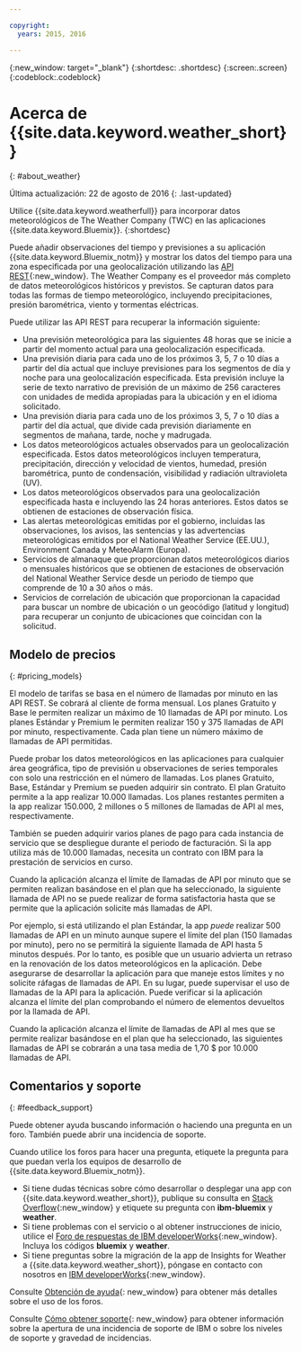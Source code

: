 ```yaml
---

copyright:
  years: 2015, 2016

---
```


{:new_window: target="_blank"}
{:shortdesc: .shortdesc}
{:screen:.screen}
{:codeblock:.codeblock}

# Acerca de {{site.data.keyword.weather_short}}
{: #about_weather}

Última actualización: 22 de agosto de 2016
{: .last-updated}

Utilice {{site.data.keyword.weatherfull}} para incorporar datos
meteorológicos de The Weather Company (TWC) en las aplicaciones
{{site.data.keyword.Bluemix}}.
{:shortdesc}

Puede añadir observaciones del tiempo y previsiones a su aplicación {{site.data.keyword.Bluemix_notm}}
y mostrar los datos del tiempo para una zona especificada por una
geolocalización utilizando las [API REST](https://twcservice.{APPDomain}/rest-api/){:new_window}.
The Weather Company es el proveedor
más completo de datos meteorológicos históricos y previstos. Se capturan datos para todas las formas de tiempo meteorológico,
incluyendo precipitaciones, presión barométrica, viento y tormentas eléctricas.

Puede utilizar las API REST para recuperar la información siguiente:

* Una previsión meteorológica para las siguientes 48 horas que se inicie a partir del momento actual para una geolocalización especificada.
* Una previsión diaria para cada uno de los próximos 3, 5, 7 o 10 días a partir del día actual que incluye previsiones para los segmentos de día y noche para una geolocalización especificada. Esta previsión incluye la serie de texto narrativo
de previsión de un máximo de 256 caracteres con unidades de medida apropiadas para la ubicación y en
el idioma solicitado.
* Una previsión diaria para cada uno de los próximos 3, 5, 7 o 10 días a partir del día actual, que divide cada previsión diariamente en segmentos de mañana, tarde, noche y madrugada.
* Los datos meteorológicos actuales observados para un geolocalización especificada. Estos datos meteorológicos
incluyen temperatura, precipitación, dirección y velocidad de vientos, humedad, presión barométrica,
punto de condensación, visibilidad y radiación ultravioleta (UV).
* Los datos meteorológicos observados para una geolocalización especificada hasta e incluyendo las 24 horas anteriores. Estos datos se obtienen de estaciones de observación física.
* Las alertas meteorológicas emitidas por el gobierno, incluidas las observaciones, los avisos, las sentencias y las advertencias meteorológicas emitidos por el National Weather Service (EE.UU.), Environment Canada y MeteoAlarm (Europa).
* Servicios de almanaque que proporcionan datos meteorológicos diarios o mensuales históricos que se obtienen de estaciones de observación del National Weather Service desde un periodo de tiempo que comprende de 10 a 30 años o más.
* Servicios de correlación de ubicación que proporcionan la capacidad para buscar un nombre de ubicación o un geocódigo (latitud y longitud) para recuperar un conjunto de ubicaciones que coincidan con la solicitud.

## Modelo de precios
{: #pricing_models}

El modelo de tarifas se basa en el número de llamadas por minuto en las API REST. Se cobrará al cliente de forma mensual. Los planes Gratuito y Base le permiten
realizar un máximo de 10 llamadas de API por minuto. Los planes Estándar y Premium
le permiten realizar 150 y 375 llamadas de API por minuto, respectivamente. Cada plan tiene
un número máximo de llamadas de API permitidas.

Puede probar los datos meteorológicos en las aplicaciones para cualquier área geográfica, tipo de previsión
u observaciones de series temporales con solo una restricción en el número de llamadas. Los planes Gratuito, Base, Estándar y Premium se pueden adquirir sin contrato. El plan Gratuito permite a la app realizar 10.000 llamadas. Los planes
restantes permiten a la app realizar 150.000, 2 millones
o 5 millones de llamadas de API al mes, respectivamente.

También se pueden adquirir varios planes de pago para cada instancia de servicio que se despliegue
durante el periodo de facturación. Si la app utiliza más de 10.000 llamadas,
necesita un contrato con IBM para la prestación de servicios en curso.

Cuando la aplicación alcanza el límite de llamadas de API por minuto que se permiten realizan basándose en el plan
que ha seleccionado, la siguiente llamada de API no se puede realizar de forma satisfactoria hasta que
se permite que la aplicación solicite más llamadas de API.

Por ejemplo, si está utilizando el plan Estándar, la app *puede* realizar 500 llamadas de API
en un minuto aunque supere el límite del plan (150 llamadas por minuto),
pero no se permitirá la siguiente llamada de API hasta
5 minutos después. Por lo tanto, es posible que un usuario advierta un retraso en
la renovación de los datos meteorológicos en la aplicación.
Debe asegurarse de desarrollar la aplicación para que maneje estos límites y no solicite
ráfagas de llamadas de API. En su lugar, puede supervisar el uso de llamadas de la API para la aplicación.
Puede verificar si la aplicación
alcanza el límite del plan comprobando el número de elementos devueltos por la llamada de API.

Cuando la aplicación alcanza el límite de llamadas de API al mes que se permite realizar
basándose en el plan que ha seleccionado, las siguientes llamadas de API se cobrarán a una tasa media
de 1,70 $ por 10.000 llamadas de API.

## Comentarios y soporte
{: #feedback_support}

Puede obtener ayuda buscando información o haciendo una pregunta en un foro. También puede abrir una incidencia de soporte. 

Cuando utilice los foros para hacer una pregunta, etiquete la pregunta para que puedan verla los equipos de desarrollo de
{{site.data.keyword.Bluemix_notm}}. 

* Si tiene dudas técnicas sobre cómo desarrollar o desplegar una app con {{site.data.keyword.weather_short}},
publique su consulta en [Stack Overflow](https://stackoverflow.com/questions/tagged/ibm-bluemix+weather){:new_window}
y etiquete su pregunta con **ibm-bluemix** y **weather**.
* Si tiene problemas con el servicio o al obtener instrucciones de inicio, utilice el
[Foro de respuestas de IBM developerWorks](https://developer.ibm.com/answers/topics/weather/?smartspace=bluemix){:new_window}. Incluya los códigos **bluemix** y **weather**. 
* Si tiene preguntas sobre la migración de la app de Insights for Weather a {{site.data.keyword.weather_short}},
póngase en contacto con nosotros en [IBM developerWorks](http://www.ibm.com/developerworks){:new_window}.

Consulte [Obtención de ayuda](https://console.{DomainName}/docs/support/index.html#getting-help){: new_window} para obtener más detalles sobre el uso de los foros. 

Consulte [Cómo obtener soporte](https://console.{DomainName}/docs/support/index.html#contacting-support){: new_window} para obtener información sobre la apertura de una incidencia de soporte de IBM o sobre los niveles de soporte y gravedad de incidencias. 
